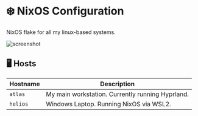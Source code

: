 # ❄️ NixOS Configuration

NixOS flake for all my linux-based systems.

![screenshot](https://github.com/user-attachments/assets/b7fac6dd-b079-4af3-9edc-bcf2c2dd3f0a)

## 🖥️ Hosts

| Hostname | Description                                      |
| -------- | ------------------------------------------------ |
| `atlas`  | My main workstation. Currently running Hyprland. |
| `helios` | Windows Laptop. Running NixOS via WSL2.          |

